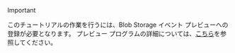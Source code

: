 > [!IMPORTANT]
> このチュートリアルの作業を行うには、Blob Storage イベント プレビューへの登録が必要となります。  プレビュー プログラムの詳細については、[こちら](https://docs.microsoft.com/azure/storage/blobs/storage-blob-event-overview#join-the-preview)を参照してください。
